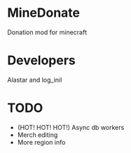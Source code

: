 # MineDonate
Donation mod for minecraft 
# Developers
Alastar and log_inil
# TODO
+ (HOT! HOT! HOT!) Async db workers
+ Merch editing
+ More region info
